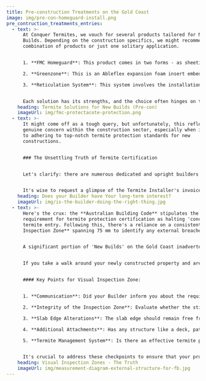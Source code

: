 ```yaml
---
title: Pre-construction Treatments on the Gold Coast
image: img/pre-con-homeguard-install.png
pre_contruction_treatments_entries:
  - text: >-
      At Conquer Termites, we vouch for several products tailored for New
      Builds. Depending on the construction specifics, we might recommend a
      combination of products or just one solitary application.


      1. **FMC Homeguard**: This product comes in two forms - as sheeting or as a parging paint. It's designed to provide a reliable barrier against termites, ensuring they don't gain access to the property.

      2. **Greenzone**: This is an Ableflex expansion foam insert embedded with termite-repellent properties. Not only does it serve as a cushioning insert, but it also actively deters termites from encroaching upon the property.

      3. **Reticulation System**: This system involves the installation of a tube/pipe around the external perimeter of the property. Its primary function is to facilitate the easy redistribution of chemicals at future intervals, ensuring long-term protection against termite invasions.


      Each solution has its strengths, and the choice often hinges on the specifics of the construction and the preferences of the homeowner.
    heading: Termite Solutions for New Builds (Pre-con)
    imageUrl: img/fmc-protectacote-protection.png
  - text: >-
      It might come off as a tough query, but unfortunately, this reflects a
      genuine concern within the construction sector, especially when it comes
      to adhering to top-notch termite protection standards for new
      constructions.


      ### The Unsettling Truth of Termite Certification


      Let's clarify: there are numerous dedicated and upright builders operating on the Gold Coast. However, a concerning trend we've observed is that a significant fraction are primarily looking to procure the '**Form 43**' at the lowest possible price. For instance, while you may have been charged $3,000 for the installation of a termite management system, the actual cost might have been a mere $600. You don't need to be a math expert to see where the extra cash is funnelled!


      It's wise to request a glimpse of the Termite Installer's invoice. This adds a layer of transparency and ensures you're getting what you've paid for.
    heading: Does your Builder have Your long-term interest?
    imageUrl: img/is-the-builder-doing-the-right-thing.jpg
  - text: >-
      Here's the crux: the **Australian Building Code** stipulates the baseline
      requirement for termite protection certification as halting 'concealed'
      termite entry. Following this, there's a reliance on a consistent **Visual
      Inspection Zone** spanning 75 mm to identify any external breaches.


      A significant portion of 'New Builds' on the Gold Coast inadvertently or intentionally obscure this Visual Inspection Zone through the addition of pathways, driveways, and landscaping features. 


      If you take a walk around your newly constructed property and are unable to spot a continuous 75 mm of the slab edge exposed, then it's not in compliance. Under these conditions, a Form 43 should **not** be legitimately issued.


      #### Key Points for Visual Inspection Zone:


      1. **Communication**: Did your Builder inform you about the requirement for periodic inspections of the visual inspection zone are necessary to ensure termite protection?

      2. **Integrity of the Inspection Zone**: Evaluate whether the stipulated 75 mm visual inspection zone around the slab is actually there. A quick way to assess this is by inspecting the edges of your driveway where it meets the house.

      3. **Slab Edge Alterations**: The slab edge should remain free from renderings, tiles, claddings, or concealments via flashing. Painting is permissible, but any other coating or alteration compromises the inspection zone.

      4. **Additional Attachments**: Has any structure like a deck, patio, or cabinetry been added adjacent to the external perimeter, thereby obscuring the visual inspection zone?

      5. **Termite Management System**: Is there an effective termite prevention system integrated either atop or at the base of the slab edge?


      It's crucial to address these checkpoints to ensure that your property remains compliant with regulations and, more importantly, safe from potential termite invasions.
    heading: Visual Inspection Zones - The Truth
    imageUrl: img/measurement-diagram-external-structure-for-fb.jpg
---
```

